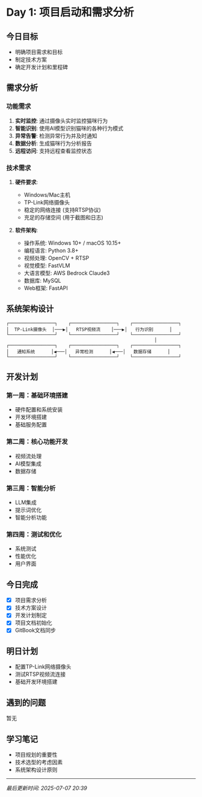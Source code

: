 # Day 1: 项目启动和需求分析

## 今日目标

- 明确项目需求和目标
- 制定技术方案
- 确定开发计划和里程碑

## 需求分析

### 功能需求

1. **实时监控**: 通过摄像头实时监控猫咪行为
2. **智能识别**: 使用AI模型识别猫咪的各种行为模式
3. **异常告警**: 检测异常行为并及时通知
4. **数据分析**: 生成猫咪行为分析报告
5. **远程访问**: 支持远程查看监控状态

### 技术需求

1. **硬件要求**:
   - Windows/Mac主机
   - TP-Link网络摄像头
   - 稳定的网络连接 (支持RTSP协议)
   - 充足的存储空间 (用于截图和日志)

2. **软件架构**:
   - 操作系统: Windows 10+ / macOS 10.15+
   - 编程语言: Python 3.8+
   - 视频处理: OpenCV + RTSP
   - 视觉模型: FastVLM
   - 大语言模型: AWS Bedrock Claude3
   - 数据库: MySQL
   - Web框架: FastAPI

## 系统架构设计

```
┌─────────────────┐    ┌─────────────────┐    ┌─────────────────┐
│  TP-Link摄像头  │───▶│   RTSP视频流    │───▶│   行为识别      │
└─────────────────┘    └─────────────────┘    └─────────────────┘
                                                       │
┌─────────────────┐    ┌─────────────────┐    ┌─────────────────┐
│   通知系统      │◀───│   异常检测      │◀───│   数据存储      │
└─────────────────┘    └─────────────────┘    └─────────────────┘
```

## 开发计划

### 第一周：基础环境搭建
- 硬件配置和系统安装
- 开发环境搭建
- 基础服务配置

### 第二周：核心功能开发
- 视频流处理
- AI模型集成
- 数据存储

### 第三周：智能分析
- LLM集成
- 提示词优化
- 智能分析功能

### 第四周：测试和优化
- 系统测试
- 性能优化
- 用户界面

## 今日完成

- [x] 项目需求分析
- [x] 技术方案设计
- [x] 开发计划制定
- [x] 项目文档初始化
- [x] GitBook文档同步

## 明日计划

- 配置TP-Link网络摄像头
- 测试RTSP视频流连接
- 基础开发环境搭建

## 遇到的问题

暂无

## 学习笔记

- 项目规划的重要性
- 技术选型的考虑因素
- 系统架构设计原则

---
*最后更新时间: 2025-07-07 20:39*
